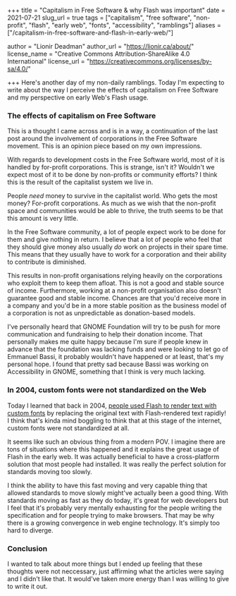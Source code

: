 +++
title = "Capitalism in Free Software & why Flash was important"
date = 2021-07-21
slug_url = true
tags = ["capitalism", "free software", "non-profit", "flash", "early web", "fonts", "accessibility", "ramblings"]
aliases = ["/capitalism-in-free-software-and-flash-in-early-web/"]

author = "Lionir Deadman"
author_url = "https://lionir.ca/about/"
license_name = "Creative Commons Attribution-ShareAlike 4.0 International"
license_url = "https://creativecommons.org/licenses/by-sa/4.0/"

+++
Here's another day of my non-daily ramblings. Today I'm expecting to write about the way I perceive the effects of capitalism on Free Software and my perspective on early Web's Flash usage.
<!--more-->

### The effects of capitalism on Free Software

This is a thought I came across and is in a way, a continuation of the last post around the involvement of corporations in the Free Software movement. This is an opinion piece based on my own impressions.

With regards to development costs in the Free Software world, most of it is handled by for-profit corporations. This is strange, isn't it? Wouldn't we expect most of it to be done by non-profits or community efforts? I think this is the result of the capitalist system we live in.

People *need* money to survive in the capitalist world. Who gets the most money? For-profit corporations. As much as we wish that the non-profit space and communities would be able to thrive, the truth seems to be that this amount is very little.

In the Free Software community, a lot of people expect work to be done for them and give nothing in return. I believe that a lot of people who feel that they should give money also usually *do* work on projects in their spare time. This means that they usually have to work for a corporation and their ability to contribute is diminished.

This results in non-profit organisations relying heavily on the corporations who exploit them to keep them afloat. This is not a good and stable source of income. Furthermore, working at a non-profit organisation also doesn't guarantee good and stable income. Chances are that you'd receive more in a company and you'd be in a more stable position as the business model of a corporation is not as unpredictable as donation-based models.

I've personally heard that GNOME Foundation will try to be push for more communication and fundraising to help their donation income. That personally makes me quite happy because I'm sure if people knew in advance that the foundation was lacking funds and were looking to let go of Emmanuel Bassi, it probably wouldn't have happened or at least, that's my personal hope. I found that pretty sad because Bassi was working on Accessibility in GNOME, something that I think is very much lacking.

### In 2004, custom fonts were not standardized on the Web

Today I learned that back in 2004, [people used Flash to render text with custom fonts](https://mikeindustries.com/blog/archive/2004/08/sifr) by replacing the original text with Flash-rendered text rapidly! I think that's kinda mind boggling to think that at this stage of the internet, custom fonts were not standardized at all.

It seems like such an obvious thing from a modern POV. I imagine there are tons of situations where this happened and it explains the great usage of Flash in the early web. It was actually beneficial to have a cross-platform solution that most people had installed. It was really the perfect solution for standards moving too slowly.

I think the ability to have this fast moving and very capable thing that allowed standards to move slowly might've actually been a good thing. With standards moving as fast as they do today, it's great for web developers but I feel that it's probably very mentally exhausting for the people writing the specification and for people trying to make browsers. That may be why there is a growing convergence in web engine technology. It's simply too hard to diverge.

### Conclusion

I wanted to talk about more things but I ended up feeling that these thoughts were not neccessary, just affirming what the articles were saying and I didn't like that. It would've taken more energy than I was willing to give to write it out.
